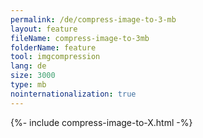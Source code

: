 ```yaml
---
permalink: /de/compress-image-to-3-mb
layout: feature
fileName: compress-image-to-3mb
folderName: feature
tool: imgcompression
lang: de
size: 3000
type: mb
nointernationalization: true
---
```

{%- include compress-image-to-X.html -%}       
